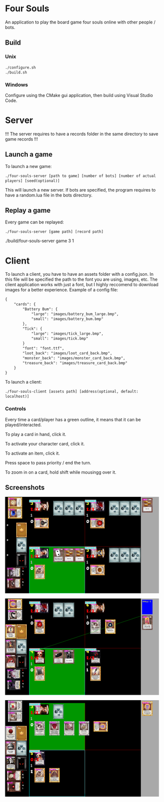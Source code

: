 # Four Souls

An application to play the board game four souls online with other people / bots.

## Build

### Unix
```
./configure.sh
./build.sh
```
### Windows
Configure using the CMake gui application, then build using Visual Studio Code.

# Server

!!! The server requires to have a records folder in the same directory to save game records !!!

## Launch a game
To launch a new game: 
```
./four-souls-server [path to game] [number of bots] [number of actual players] [seed(optional)]
```
This will launch a new server. If bots are specified, the program requires to have a random.lua file in the bots directory.

## Replay a game
Every game can be replayed:
```
./four-souls-server [game path] [record path]
```
./build/four-souls-server game 3 1

# Client
To launch a client, you have to have an assets folder with a config.json. In this file will be specified the path to the font you are using, images, etc. The client application works with just a font, but I highly reccomend to download images for a better experience.
Example of a config file:
```
{
    "cards": {
        "Battery Bum": {
            "large": "images/battery_bum_large.bmp",
            "small": "images/battery_bum.bmp"
        },
        "Tick": {
            "large": "images/tick_large.bmp",
            "small": "images/tick.bmp"
        }
        "font": "font.ttf",
        "loot_back": "images/loot_card_back.bmp",
        "monster_back": "images/monster_card_back.bmp",
        "treasure_back": "images/treasure_card_back.bmp"
    }
}
```
To launch a client:
```
./four-souls-client [assets path] [address(optional, default: localhost)]
```
### Controls
Every time a card/player has a green outline, it means that it can be played/interacted. 

To play a card in hand, click it. 

To activate your character card, click it.

To activate an item, click it.

Press space to pass priority / end the turn.

To zoom in on a card, hold shift while mousingg over it.

## Screenshots
![alt text](https://github.com/GrandOichii/four-souls/blob/master/screenshots/screenshot1.png)
<!-- ![alt text](screenshots/screenshot1.png) -->
![alt text](https://github.com/GrandOichii/four-souls/blob/master/screenshots/screenshot2.png)
<!-- ![alt text](screenshots/screenshot2.png) -->
![alt text](https://github.com/GrandOichii/four-souls/blob/master/screenshots/screenshot3.png)
<!-- ![alt text](screenshots/screenshot3.png) -->